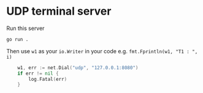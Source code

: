 # UDP terminal server

Run this server 
```sh
go run .
```

Then use `w1` as your `io.Writer` in your code e.g. `fmt.Fprintln(w1, "T1 : ", i)`

```go
	w1, err := net.Dial("udp", "127.0.0.1:8080")
	if err != nil {
		log.Fatal(err)
	}
```	